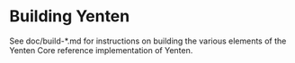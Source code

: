 Building Yenten
================

See doc/build-*.md for instructions on building the various
elements of the Yenten Core reference implementation of Yenten.
